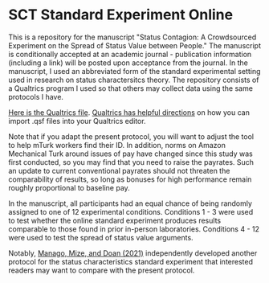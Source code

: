 # SCT Standard Experiment Online
This is a repository for the manuscript "Status Contagion: A Crowdsourced Experiment on the Spread of Status Value between People." The manuscript is conditionally accepted at an academic journal - publication information (including a link) will be posted upon acceptance from the journal. In the manuscript, I used an abbreviated form of the standard experimental setting used in research on status charactersitcs theory. The repository consists of a Qualtrics program I used so that others may collect data using the same protocols I have.

[Here is the Qualtrics file]([Experimental_Protocol_-_Posted_7-28-21.zip](https://github.com/joverto1/SCT-Standard-Experiment-Online/files/6896426/Experimental_Protocol_-_Posted_7-28-21.zip)). [Qualtrics has helpful directions](https://www.qualtrics.com/support/survey-platform/survey-module/survey-tools/import-and-export-surveys) on how you can import .qsf files into your Qualtrics editor. 

Note that if you adapt the present protocol, you will want to adjust the tool to help mTurk workers find their ID. In addition, norms on Amazon Mechanical Turk around issues of pay have changed since this study was first conducted, so you may find that you need to raise the payrates. Such an update to current conventional payrates should not threaten the comparability of results, so long as bonuses for high performance remain roughly proportional to baseline pay.

In the manuscript, all participants had an equal chance of being randomly assigned to one of 12 experimental conditions. Conditions 1 - 3 were used to test whether the online standard experiment produces results comparable to those found in prior in-person laboratories. Conditions 4 - 12 were used to test the spread of status value arguments.

Notably, [Manago, Mize, and Doan (2021)](https://github.com/biancamanago/SCTOnlineTasks) independently developed another protocol for the status characteristics standard experiment that interested readers may want to compare with the present protocol.
